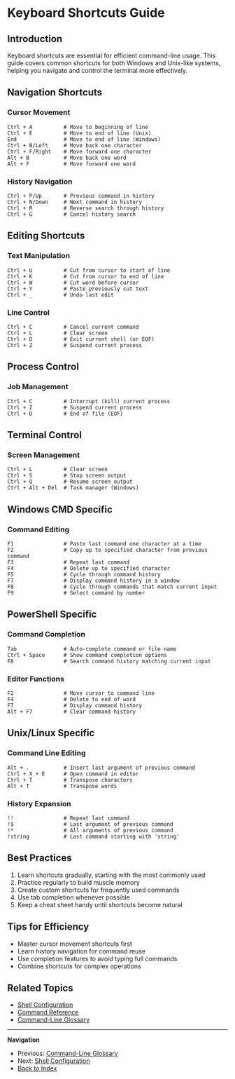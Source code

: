 # Keyboard Shortcuts Guide

## Introduction
Keyboard shortcuts are essential for efficient command-line usage. This guide covers common shortcuts for both Windows and Unix-like systems, helping you navigate and control the terminal more effectively.

## Navigation Shortcuts

### Cursor Movement
```
Ctrl + A          # Move to beginning of line
Ctrl + E          # Move to end of line (Unix)
End               # Move to end of line (Windows)
Ctrl + B/Left     # Move back one character
Ctrl + F/Right    # Move forward one character
Alt + B           # Move back one word
Alt + F           # Move forward one word
```

### History Navigation
```
Ctrl + P/Up       # Previous command in history
Ctrl + N/Down     # Next command in history
Ctrl + R          # Reverse search through history
Ctrl + G          # Cancel history search
```

## Editing Shortcuts

### Text Manipulation
```
Ctrl + U          # Cut from cursor to start of line
Ctrl + K          # Cut from cursor to end of line
Ctrl + W          # Cut word before cursor
Ctrl + Y          # Paste previously cut text
Ctrl + _          # Undo last edit
```

### Line Control
```
Ctrl + C          # Cancel current command
Ctrl + L          # Clear screen
Ctrl + D          # Exit current shell (or EOF)
Ctrl + Z          # Suspend current process
```

## Process Control

### Job Management
```
Ctrl + C          # Interrupt (kill) current process
Ctrl + Z          # Suspend current process
Ctrl + D          # End of file (EOF)
```

## Terminal Control

### Screen Management
```
Ctrl + L          # Clear screen
Ctrl + S          # Stop screen output
Ctrl + Q          # Resume screen output
Ctrl + Alt + Del  # Task manager (Windows)
```

## Windows CMD Specific

### Command Editing
```
F1                # Paste last command one character at a time
F2                # Copy up to specified character from previous command
F3                # Repeat last command
F4                # Delete up to specified character
F5                # Cycle through command history
F7                # Display command history in a window
F8                # Cycle through commands that match current input
F9                # Select command by number
```

## PowerShell Specific

### Command Completion
```
Tab               # Auto-complete command or file name
Ctrl + Space      # Show command completion options
F8                # Search command history matching current input
```

### Editor Functions
```
F2                # Move cursor to command line
F4                # Delete to end of word
F7                # Display command history
Alt + F7          # Clear command history
```

## Unix/Linux Specific

### Command Line Editing
```
Alt + .           # Insert last argument of previous command
Ctrl + X + E      # Open command in editor
Ctrl + T          # Transpose characters
Alt + T           # Transpose words
```

### History Expansion
```
!!                # Repeat last command
!$                # Last argument of previous command
!*                # All arguments of previous command
!string           # Last command starting with 'string'
```

## Best Practices
1. Learn shortcuts gradually, starting with the most commonly used
2. Practice regularly to build muscle memory
3. Create custom shortcuts for frequently used commands
4. Use tab completion whenever possible
5. Keep a cheat sheet handy until shortcuts become natural

## Tips for Efficiency
- Master cursor movement shortcuts first
- Learn history navigation for command reuse
- Use completion features to avoid typing full commands
- Combine shortcuts for complex operations

## Related Topics
- [Shell Configuration](./shell-config.md)
- [Command Reference](./commands.md)
- [Command-Line Glossary](./glossary.md)

---

**Navigation**
- Previous: [Command-Line Glossary](./glossary.md)
- Next: [Shell Configuration](../os/windows/shell-config.md)
- [Back to Index](../index.md)